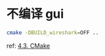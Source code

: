 # 不编译 gui

```bash
cmake -DBUILD_wireshark=OFF ..
```

ref: [4.3. CMake](https://www.wireshark.org/docs/wsdg_html_chunked/ChToolsCMake.html)